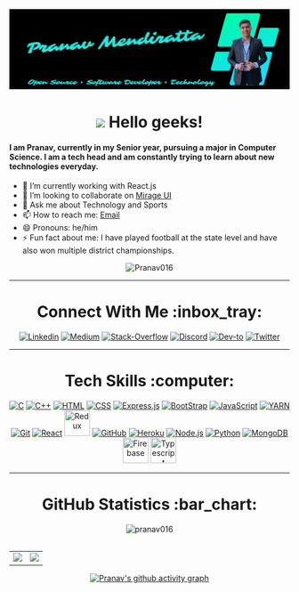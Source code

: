 <img src="assets/banner.png">

<h1 align="center"> <img src="https://github.com/TheDudeThatCode/TheDudeThatCode/blob/master/Assets/Hi.gif" width="29px"> Hello geeks! </h1>

#### I am Pranav, currently in my Senior year, pursuing a major in Computer Science. I am a tech head and am constantly trying to learn about new technologies everyday.

<div>

-   🌱 I’m currently working with React.js
-   👯 I’m looking to collaborate on [Mirage UI](https://github.com/ALPHAVIO/Mirage-UI)
-   💬 Ask me about Technology and Sports
-   📫 How to reach me: <a href = "mailto: pranavmendi@gmail.com">Email</a>
-   😄 Pronouns: he/him
-   ⚡ Fun fact about me: I have played football at the state level and have also won multiple district championships.

<div align="center">
  
![Pranav016](https://metrics.lecoq.io/Pranav016?template=classic&base.header=0&base.activity=0&base.community=0&base.repositories=0&base.metadata=0&isocalendar=1&isocalendar.duration=half-year&config.timezone=Asia%2FCalcutta)
  
<hr>

  <h1>Connect With Me :inbox_tray: </h1>

[![Linkedin](https://img.shields.io/badge/LinkedIn-0077B5?style=for-the-badge&logo=linkedin&logoColor=white)](https://www.linkedin.com/in/pranav-mendiratta) [![Medium](https://img.shields.io/badge/Medium-12100E?style=for-the-badge&logo=medium&logoColor=white)](https://medium.com/@pranav016) [![Stack-Overflow](https://img.shields.io/badge/Stack_Overflow-FE7A16?style=for-the-badge&logo=stack-overflow&logoColor=white)](https://stackoverflow.com/users/13422979/pranav-m7?tab=profile) [![Discord](https://img.shields.io/badge/Discord-7289DA?style=for-the-badge&logo=discord&logoColor=white)](https://discord.com/channels/@Pranav#8006) [![Dev-to](https://img.shields.io/badge/dev.to-0A0A0A?style=for-the-badge&logo=dev.to&logoColor=white)](https://dev.to/pranav016) [![Twitter](https://img.shields.io/badge/Twitter-1DA1F2?style=for-the-badge&logo=twitter&logoColor=white)](https://twitter.com/Pranav046)

</div>

<hr>

<div align="center">
  <h1>Tech Skills :computer: </h1>

<a href="https://docs.microsoft.com/en-us/cpp/c-language/?view=msvc-170"><img src="https://icongr.am/devicon/c-original.svg?size=46&color=563d7c" title="C"></a> <a href="https://docs.microsoft.com/en-us/cpp/?view=msvc-170"><img src="https://icongr.am/devicon/cplusplus-original.svg?size=46&color=563d7c" title="C++"></a> <a href="https://developer.mozilla.org/en-US/docs/Web/HTML"><img src="https://icongr.am/devicon/html5-original.svg?size=46&color=563d7c" title="HTML"></a> <a href="https://developer.mozilla.org/en-US/docs/Web/CSS"><img src="https://icongr.am/devicon/css3-original.svg?size=46&color=563d7c" title="CSS"></a> <a href="https://expressjs.com/"><img src="https://icongr.am/devicon/express-original.svg?size=46&color=949494" title="Express.js"></a> <a href="https://getbootstrap.com/docs/4.1/getting-started/introduction/"><img src="https://icongr.am/devicon/bootstrap-plain.svg?size=46&color=563d7c" title="BootStrap"></a> <a href="https://developer.mozilla.org/en-US/docs/Web/JavaScript"><img src="https://icongr.am/devicon/javascript-original.svg?size=46&color=563d7c" title="JavaScript"></a> <a href="https://classic.yarnpkg.com/lang/en/docs/"><img src="https://icongr.am/devicon/yarn-original.svg?size=46&color=563d7c" title="YARN"></a> <a href="https://git-scm.com/doc"><img src="https://icongr.am/devicon/git-original.svg?size=46&color=563d7c" title="Git"></a> <a href="https://reactjs.org/"><img src="https://icongr.am/devicon/react-original.svg?size=46&color=563d7c" title="React"></a> <a href="https://redux.js.org/"><img src="https://cdn.jsdelivr.net/gh/devicons/devicon/icons/redux/redux-original.svg" height="46" width="46" title="Redux" /></a> <a href="https://docs.github.com/en"><img src="https://icongr.am/octicons/mark-github.svg?size=46&color=949494" title="GitHub"></a> <a href="https://devcenter.heroku.com/"><img src="https://icongr.am/devicon/heroku-original.svg?size=46&color=563d7c" title="Heroku"></a> <a href="https://nodejs.org/en/"><img src="https://icongr.am/devicon/nodejs-original.svg?size=46&color=563d7c" title="Node.js"></a> <a href="https://www.python.org/"><img src="https://icongr.am/devicon/python-original.svg?size=46&color=563d7c" title="Python"></a> <a href="https://www.mongodb.com/"><img src="https://icongr.am/devicon/mongodb-original.svg?size=46&color=563d7c" title="MongoDB"></a> <a href="https://firebase.google.com/"><img src="https://www.vectorlogo.zone/logos/firebase/firebase-icon.svg" height="46" width="46" title="Firebase" /></a> <a href="https://www.typescriptlang.org/"><img src="https://cdn.jsdelivr.net/gh/devicons/devicon/icons/typescript/typescript-original.svg" height="46" width="46" title="Typescript" /></a>

<!-- ![B](https://icongr.am/devicon/cplusplus-original.svg?size=55&color=563d7c) ![B](https://icongr.am/devicon/html5-original.svg?size=55&color=563d7c) ![B](https://icongr.am/devicon/css3-original.svg?size=55&color=563d7c) ![B](https://icongr.am/devicon/bootstrap-plain.svg?size=55&color=563d7c) ![B](https://icongr.am/devicon/javascript-original.svg?size=55&color=563d7c) ![B](https://icongr.am/devicon/yarn-original.svg?size=55&color=563d7c)

![B](https://icongr.am/devicon/git-original.svg?size=55&color=563d7c) ![B](https://icongr.am/devicon/react-original.svg?size=55&color=563d7c) ![B](https://icongr.am/octicons/mark-github.svg?size=55&color=949494) ![B](https://icongr.am/devicon/heroku-original.svg?size=55&color=563d7c)

 ![B](https://icongr.am/devicon/nodejs-original.svg?size=55&color=563d7c) ![B](https://icongr.am/devicon/python-original.svg?size=55&color=563d7c) ![B](https://icongr.am/devicon/mongodb-original.svg?size=55&color=563d7c) -->

</div>

<hr>

<div align="center">
  <h1>GitHub Statistics :bar_chart: </h1>

<img src="https://komarev.com/ghpvc/?username=pranav016" alt="pranav016" />
<br><br>

<table align="center" width="100%">
  <tr>
    <td align="center">
      <img src="https://github-readme-stats-git-master-pranav016.vercel.app/api/top-langs/?username=Pranav016&theme=tokyonight&layout=compact">
    </td>
    <td align="center">
      <img src="https://github-readme-stats-git-master-pranav016.vercel.app/api?username=Pranav016&theme=tokyonight&show_icons=true&count_private=true">
    </td>
  </tr>
</table>

<!-- [![Top Langs](https://github-readme-stats-git-master-pranav016.vercel.app/api/top-langs/?username=Pranav016&theme=tokyonight&layout=compact)](https://github.com/Pranav016/Pranav016.git) ![Pranav's github stats](https://github-readme-stats-git-master-pranav016.vercel.app/api?username=Pranav016&theme=tokyonight&show_icons=true&count_private=true) -->

[![Pranav's github activity graph](https://activity-graph.herokuapp.com/graph?username=pranav016&theme=react-dark)](https://github.com/pranav016)

</div>
